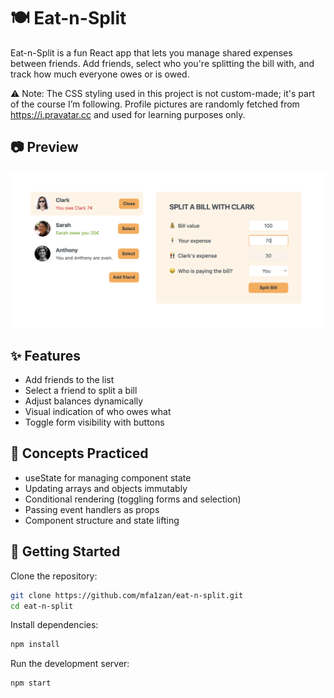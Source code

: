 # 🍽️ Eat-n-Split 
Eat-n-Split is a fun React app that lets you manage shared expenses between friends. Add friends, select who you're splitting the bill with, and track how much everyone owes or is owed.

⚠️ Note: The CSS styling used in this project is not custom-made; it's part of the course I’m following. Profile pictures are randomly fetched from https://i.pravatar.cc and used for learning purposes only.


## 📷 Preview
![Eat and Split Screenshot](./assets/Preview.png)

## ✨ Features 
- Add friends to the list
- Select a friend to split a bill
- Adjust balances dynamically
- Visual indication of who owes what
- Toggle form visibility with buttons

## 🧠 Concepts Practiced
- useState for managing component state
- Updating arrays and objects immutably
- Conditional rendering (toggling forms and selection)
- Passing event handlers as props
- Component structure and state lifting

## 🚀 Getting Started

Clone the repository:
```bash
git clone https://github.com/mfa1zan/eat-n-split.git
cd eat-n-split
```

Install dependencies:
```bash
npm install
```

Run the development server:
```bash
npm start
```


